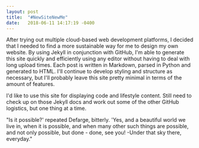 ```yaml
---
layout: post
title:  "#NewSiteNewMe"
date:   2018-06-11 14:17:19 -0400
---
```

After trying out multiple cloud-based web development platforms, I decided that I needed to find a more sustainable way for me to design my own website. By using Jekyll in conjunction with GitHub, I'm able to generate this site quickly and efficiently using any editor without having to deal with long upload times. Each post is written in Markdown, parsed in Python and generated to HTML. I'll continue to develop styling and structure as necessary, but I'll probably leave this site pretty minimal in terms of the amount of features.

I'd like to use this site for displaying code and lifestyle content. Still need to check up on those Jekyll docs and work out some of the other GitHub logistics, but one thing at a time.

"Is it possible?' repeated Defarge, bitterly. 'Yes, and a beautiful world we live in, when it is possible, and when many other such things are possible, and not only possible, but done - done, see you! -Under that sky there, everyday."
